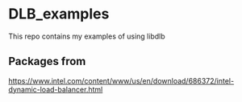 # DLB_examples

This repo contains my examples of using libdlb

## Packages from

https://www.intel.com/content/www/us/en/download/686372/intel-dynamic-load-balancer.html
